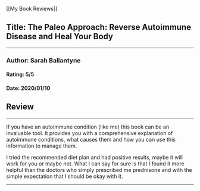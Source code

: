 [[My Book Reviews]]

 
 ## Title: The Paleo Approach: Reverse Autoimmune Disease and Heal Your Body
 ---
 ### Author: Sarah Ballantyne
 #### Rating: 5/5
 #### Date: 2020/01/10


 ## Review
 ---
 If you have an autoimmune condition (like me) this book can be an invaluable tool. It provides you with a comprehensive explanation of autoimmune conditions, what causes them and how you can use this information to manage them.  
  
I tried the recommended diet plan and had positive results, maybe it will work for you or maybe not. What I can say for sure is that I found it more helpful than the doctors who simply prescribed me prednisone and with the simple expectation that I should be okay with it.  
  
  




 ---
 